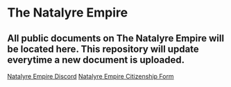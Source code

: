 # The Natalyre Empire
 All public documents on The Natalyre Empire will be located here. This repository will update everytime a new document is uploaded.
---
[Natalyre Empire Discord](https://discord.gg/tPfqbjtNm8)
[Natalyre Empire Citizenship Form](https://forms.gle/Q1u8vTSU3JYQ11fX7)